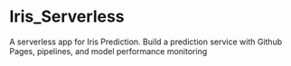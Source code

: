 # Iris_Serverless
A serverless app for Iris Prediction.
Build a prediction service with Github Pages, pipelines,
and model performance monitoring
